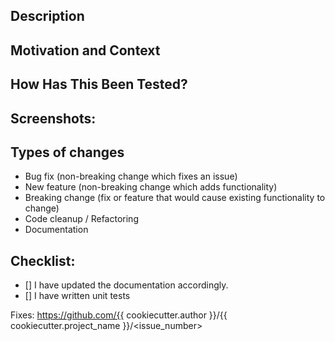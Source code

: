 <!-- Provide a general summary of your changes in the Title above -->

Description
-----------

<!-- Describe your changes in detail -->

Motivation and Context
----------------------

<!-- Why is this change required? What problem does it solve?
If it fixes an open issue, please link to the issue here. -->

How Has This Been Tested?
-------------------------

<!-- Please describe in detail how you tested your changes.
Include details of your testing environment, and the tests you ran
to see how your change affects other areas of the code, etc. -->

Screenshots:
------------

<!-- Remove this section if not applicable. -->

Types of changes
----------------

<!-- What types of changes does your code introduce?
Select the choices apply: -->

- Bug fix (non-breaking change which fixes an issue)
- New feature (non-breaking change which adds functionality)
- Breaking change (fix or feature that would cause existing functionality to change)
- Code cleanup / Refactoring
- Documentation

Checklist:
----------

<!-- Go over all the following points, and put an `x` in all the boxes
that apply. If you're unsure about any of these, don't hesitate to
ask. We're here to help! -->

-  [] I have updated the documentation accordingly.
-  [] I have written unit tests

<!-- Place the *FULL* URL of the issue here it this PR fixes an existing issue. -->

Fixes: https://github.com/{{ cookiecutter.author }}/{{ cookiecutter.project_name }}/<issue_number>
